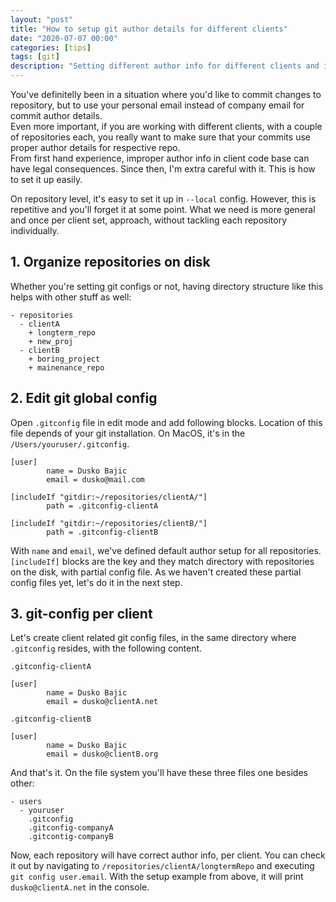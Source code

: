 ```yaml
---
layout: "post"
title: "How to setup git author details for different clients"
date: "2020-07-07 00:00"
categories: [tips]
tags: [git]
description: "Setting different author info for different clients and its repositories requires three steps only. While it might seems like unimportant at first, improper setup can have legal consequences."
---
```


You've definitelly been in a situation where you'd like to commit changes to repository, but to use your
personal email instead of company email for commit author details.  
Even more important, if you are working with different clients, with a couple of repositories each, you really want to make sure that your commits use proper author details for respective repo.  
From first hand experience, improper author info in client code base can have legal consequences. Since then, I'm extra careful with it. This is how to set it up easily.

On repository level, it's easy to set it up in `--local` config. However, this is repetitive and you'll forget it at some point.
What we need is more general and once per client set, approach, without tackling each repository individually.

## 1. Organize repositories on disk

Whether you're setting git configs or not, having directory structure like this helps with other stuff as well:

```
- repositories
  - clientA
    + longterm_repo
    + new_proj
  - clientB
    + boring_project
    + mainenance_repo
```

## 2. Edit git global config

Open `.gitconfig` file in edit mode and add following blocks. Location of this file depends of your git installation. On MacOS, it's in the `/Users/youruser/.gitconfig`.

```
[user]
        name = Dusko Bajic
        email = dusko@mail.com

[includeIf "gitdir:~/repositories/clientA/"]
        path = .gitconfig-clientA

[includeIf "gitdir:~/repositories/clientB/"]
        path = .gitconfig-clientB
```

With `name` and `email`, we've defined default author setup for all repositories.  
`[includeIf]` blocks are the key and they match directory with repositories on the disk, with partial config file.
As we haven't created these partial config files yet, let's do it in the next step.

## 3. git-config per client

Let's create client related git config files, in the same directory where `.gitconfig` resides, with the following content.

`.gitconfig-clientA`
```
[user]
        name = Dusko Bajic
        email = dusko@clientA.net
```

`.gitconfig-clientB`
```
[user]
        name = Dusko Bajic
        email = dusko@clientB.org
```

And that's it. On the file system you'll have these three files one besides other:

```
- users
  - youruser
    .gitconfig
    .gitconfig-companyA
    .gitcontig-companyB
```

Now, each repository will have correct author info, per client. You can check it out by navigating to `/repositories/clientA/longtermRepo` and executing `git config user.email`. With the setup example from above, it will print `dusko@clientA.net` in the console.